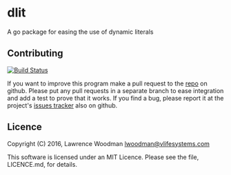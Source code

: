 dlit
====
A go package for easing the use of dynamic literals

Contributing
------------

[![Build Status](https://travis-ci.org/LawrenceWoodman/dlit.svg?branch=master)](https://travis-ci.org/LawrenceWoodman/dlit)

If you want to improve this program make a pull request to the [repo](https://github.com/LawrenceWoodman/dlit) on github.  Please put any pull requests in a separate branch to ease integration and add a test to prove that it works.  If you find a bug, please report it at the project's [issues tracker](https://github.com/LawrenceWoodman/dlit/issues) also on github.


Licence
-------
Copyright (C) 2016, Lawrence Woodman <lwoodman@vlifesystems.com>

This software is licensed under an MIT Licence.  Please see the file, LICENCE.md, for details.
